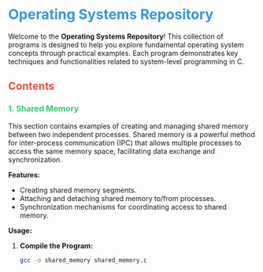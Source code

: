 # <span style="color:#3498db;">Operating Systems Repository</span>

Welcome to the **Operating Systems Repository**! This collection of programs is designed to help you explore fundamental operating system concepts through practical examples. Each program demonstrates key techniques and functionalities related to system-level programming in C.

## <span style="color:#e74c3c;">Contents</span>

### <span style="color:#2ecc71;">1. Shared Memory</span>

This section contains examples of creating and managing shared memory between two independent processes. Shared memory is a powerful method for inter-process communication (IPC) that allows multiple processes to access the same memory space, facilitating data exchange and synchronization.

**Features:**
- Creating shared memory segments.
- Attaching and detaching shared memory to/from processes.
- Synchronization mechanisms for coordinating access to shared memory.

**Usage:**
1. **Compile the Program:**
   ```bash
   gcc -o shared_memory shared_memory.c
